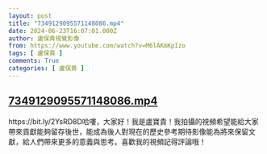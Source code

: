 ```yaml
---
layout: post
title: "7349129095571148086.mp4"
date: 2024-06-23T16:07:01.000Z
author: 盧保貴視覺影像
from: https://www.youtube.com/watch?v=M6lAKmKpIzo
tags: [ 盧保貴 ]
comments: True
categories: [ 盧保貴 ]
---
```

<!--1719158821000-->
[7349129095571148086.mp4](https://www.youtube.com/watch?v=M6lAKmKpIzo)
------

<div>
https://bit.ly/2YsRD8D哈嘍，大家好！我是盧寶貴！我拍攝的視頻希望能給大家帶來貢獻能夠留存後世，能成為後人對現在的歷史參考期待影像能為將來保留文獻，給人們帶來更多的意義與思考。喜歡我的視頻記得評論哦！
</div>
